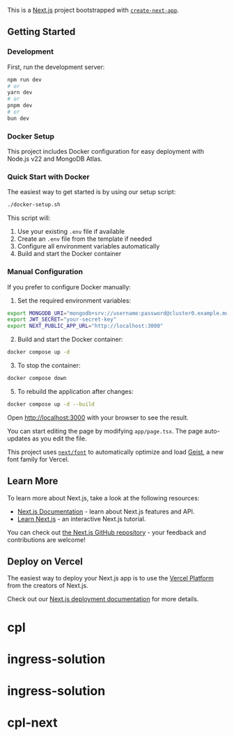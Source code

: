 This is a [Next.js](https://nextjs.org) project bootstrapped with [`create-next-app`](https://nextjs.org/docs/app/api-reference/cli/create-next-app).

## Getting Started

### Development

First, run the development server:

```bash
npm run dev
# or
yarn dev
# or
pnpm dev
# or
bun dev
```

### Docker Setup

This project includes Docker configuration for easy deployment with Node.js v22 and MongoDB Atlas.

### Quick Start with Docker

The easiest way to get started is by using our setup script:

```bash
./docker-setup.sh
```

This script will:

1. Use your existing `.env` file if available
2. Create an `.env` file from the template if needed
3. Configure all environment variables automatically
4. Build and start the Docker container

### Manual Configuration

If you prefer to configure Docker manually:

1. Set the required environment variables:

```bash
export MONGODB_URI="mongodb+srv://username:password@cluster0.example.mongodb.net/database?retryWrites=true&w=majority"
export JWT_SECRET="your-secret-key"
export NEXT_PUBLIC_APP_URL="http://localhost:3000"
```

2. Build and start the Docker container:

```bash
docker compose up -d
```

3. To stop the container:

```bash
docker compose down
```

5. To rebuild the application after changes:

```bash
docker compose up -d --build
```

Open [http://localhost:3000](http://localhost:3000) with your browser to see the result.

You can start editing the page by modifying `app/page.tsx`. The page auto-updates as you edit the file.

This project uses [`next/font`](https://nextjs.org/docs/app/building-your-application/optimizing/fonts) to automatically optimize and load [Geist](https://vercel.com/font), a new font family for Vercel.

## Learn More

To learn more about Next.js, take a look at the following resources:

- [Next.js Documentation](https://nextjs.org/docs) - learn about Next.js features and API.
- [Learn Next.js](https://nextjs.org/learn) - an interactive Next.js tutorial.

You can check out [the Next.js GitHub repository](https://github.com/vercel/next.js) - your feedback and contributions are welcome!

## Deploy on Vercel

The easiest way to deploy your Next.js app is to use the [Vercel Platform](https://vercel.com/new?utm_medium=default-template&filter=next.js&utm_source=create-next-app&utm_campaign=create-next-app-readme) from the creators of Next.js.

Check out our [Next.js deployment documentation](https://nextjs.org/docs/app/building-your-application/deploying) for more details.

# cpl

# ingress-solution

# ingress-solution
# cpl-next
